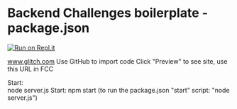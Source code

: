 # Backend Challenges boilerplate - package.json
[![Run on Repl.it](https://repl.it/badge/github/freeCodeCamp/boilerplate-npm)](https://repl.it/github/freeCodeCamp/boilerplate-npm)

www.glitch.com
Use GitHub to import code
Click "Preview" to see site, use this URL in FCC  
  
  
Start:  
node server.js
Start:
npm start (to run the package.json "start" script: "node server.js")
